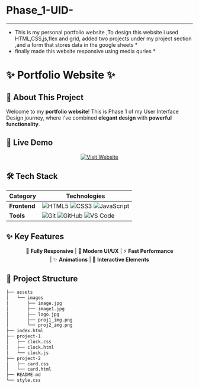 # Phase_1-UID-
***********************************************
* This is my personal portfolio website ,To design this website i used HTML,CSS,js,flex and grid, added two projects under my project section ,and a form that stores data in the google sheets *
* finally made this website responsive using media quries *





# ✨ Portfolio Website ✨

<div align="center">
</div>

## 🌟 About This Project

Welcome to my **portfolio website**! This is Phase 1 of my User Interface Design journey, where I've combined **elegant design** with **powerful functionality**. 

## 🚀 Live Demo

<div align="center">
  
[![Visit Website](https://img.shields.io/badge/Visit-Live_Demo-4a6cf7?style=for-the-badge&logo=google-chrome&logoColor=white)](https://purushotham-mutyala.github.io/Phase_1-UID-/)

</div>

## 🛠 Tech Stack

<div align="center">

| Category       | Technologies                                                                 |
|----------------|------------------------------------------------------------------------------|
| **Frontend**   | ![HTML5](https://img.shields.io/badge/HTML5-E34F26?style=flat&logo=html5&logoColor=white) ![CSS3](https://img.shields.io/badge/CSS3-1572B6?style=flat&logo=css3&logoColor=white) ![JavaScript](https://img.shields.io/badge/JavaScript-F7DF1E?style=flat&logo=javascript&logoColor=black) |
| **Tools**      | ![Git](https://img.shields.io/badge/Git-F05032?style=flat&logo=git&logoColor=white) ![GitHub](https://img.shields.io/badge/GitHub-181717?style=flat&logo=github&logoColor=white) ![VS Code](https://img.shields.io/badge/VS_Code-007ACC?style=flat&logo=visual-studio-code&logoColor=white) |

</div>

## ✨ Key Features

<div align="center">

📱 **Fully Responsive** | 🎨 **Modern UI/UX** | ⚡ **Fast Performance**  
| ✨ **Animations** | 📝 **Interactive Elements**

</div>

## 📂 Project Structure

```bash
├── assets
│   └── images
│       ├── image.jpg
│       ├── image1.jpg
│       ├── logo.jpg
│       ├── proj1_img.png
│       └── proj2_img.png
├── index.html
├── project-1
│   ├── clock.css
│   ├── clock.html
│   └── clock.js
├── project-2
│   ├── card.css
│   └── card.html
├── README.md
└── style.css
